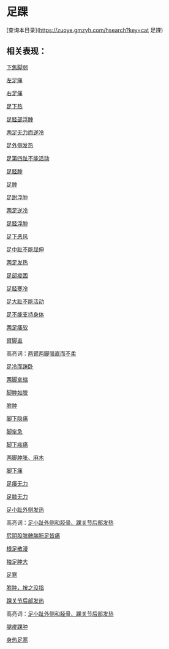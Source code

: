 # 足踝
[查询本目录](https://zuoye.gmzyh.com/hsearch?key=cat 足踝)

## 相关表现：

[下焦脚弱](https://zuoye.gmzyh.com/search?key=下焦脚弱)
[左足痛](https://zuoye.gmzyh.com/search?key=左足痛)
[右足痛](https://zuoye.gmzyh.com/search?key=右足痛)
[足下热](https://zuoye.gmzyh.com/search?key=足下热)
[足胫部浮肿](https://zuoye.gmzyh.com/search?key=足胫部浮肿)
[两足无力而逆冷](https://zuoye.gmzyh.com/search?key=两足无力而逆冷)
[足外侧发热](https://zuoye.gmzyh.com/search?key=足外侧发热)
[足第四趾不能活动](https://zuoye.gmzyh.com/search?key=足第四趾不能活动)
[足胫肿](https://zuoye.gmzyh.com/search?key=足胫肿)
[足肿](https://zuoye.gmzyh.com/search?key=足肿)
[足跗浮肿](https://zuoye.gmzyh.com/search?key=足跗浮肿)
[两足逆冷](https://zuoye.gmzyh.com/search?key=两足逆冷)
[足胫浮肿](https://zuoye.gmzyh.com/search?key=足胫浮肿)
[足下恶风](https://zuoye.gmzyh.com/search?key=足下恶风)
[足中趾不能屈伸](https://zuoye.gmzyh.com/search?key=足中趾不能屈伸)
[两足发热](https://zuoye.gmzyh.com/search?key=两足发热)
[足部痠困](https://zuoye.gmzyh.com/search?key=足部痠困)
[足胫寒冷](https://zuoye.gmzyh.com/search?key=足胫寒冷)
[足大趾不能活动](https://zuoye.gmzyh.com/search?key=足大趾不能活动)
[足不能支持身体](https://zuoye.gmzyh.com/search?key=足不能支持身体)
[两足痿软](https://zuoye.gmzyh.com/search?key=两足痿软)
[臂脚直](https://zuoye.gmzyh.com/search?key=臂脚直)
高亮词：[两臂两脚强直而不柔](https://zuoye.gmzyh.com/search?key=两臂两脚强直而不柔)  
[足冷而踡卧](https://zuoye.gmzyh.com/search?key=足冷而踡卧)
[两脚挛缩](https://zuoye.gmzyh.com/search?key=两脚挛缩)
[脚肿如脱](https://zuoye.gmzyh.com/search?key=脚肿如脱)
[胕肿](https://zuoye.gmzyh.com/search?key=胕肿)
[脚下隐痛](https://zuoye.gmzyh.com/search?key=脚下隐痛)
[脚挛急](https://zuoye.gmzyh.com/search?key=脚挛急)
[脚下疼痛](https://zuoye.gmzyh.com/search?key=脚下疼痛)
[两脚肿胀、麻木](https://zuoye.gmzyh.com/search?key=两脚肿胀、麻木)
[脚下痛](https://zuoye.gmzyh.com/search?key=脚下痛)
[足痿无力](https://zuoye.gmzyh.com/search?key=足痿无力)
[足膝无力](https://zuoye.gmzyh.com/search?key=足膝无力)
[足小趾外侧发热](https://zuoye.gmzyh.com/search?key=足小趾外侧发热)
高亮词：[足小趾外侧和胫骨、踝关节后部发热](https://zuoye.gmzyh.com/search?key=足小趾外侧和胫骨、踝关节后部发热)  
[尻阴股膝髀腨胻足皆痛](https://zuoye.gmzyh.com/search?key=尻阴股膝髀腨胻足皆痛)
[根足散漫](https://zuoye.gmzyh.com/search?key=根足散漫)
[独足肿大](https://zuoye.gmzyh.com/search?key=独足肿大)
[足寒](https://zuoye.gmzyh.com/search?key=足寒)
[胕肿，按之没指](https://zuoye.gmzyh.com/search?key=胕肿，按之没指)
[踝关节后部发热](https://zuoye.gmzyh.com/search?key=踝关节后部发热)
高亮词：[足小趾外侧和胫骨、踝关节后部发热](https://zuoye.gmzyh.com/search?key=足小趾外侧和胫骨、踝关节后部发热)  
[腿痠踝肿](https://zuoye.gmzyh.com/search?key=腿痠踝肿)
[身热足寒](https://zuoye.gmzyh.com/search?key=身热足寒)